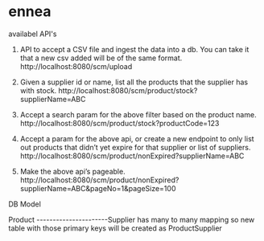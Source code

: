 # ennea

availabel API's



1)	API to accept a CSV file and ingest the data into a db. You can take it that a new csv added will be of the same format.
http://localhost:8080/scm/upload



2)	Given a supplier id or name, list all the products that the supplier has with stock.
http://localhost:8080/scm/product/stock?supplierName=ABC


3)	Accept a search param for the above filter based on the product name.
http://localhost:8080/scm/product/stock?productCode=123


4)	Accept a param for the above api, or create a new endpoint to only list out products that didn’t yet expire for that supplier or list of suppliers.
http://localhost:8080/scm/product/nonExpired?supplierName=ABC




5)	Make the above api’s pageable.
http://localhost:8080/scm/product/nonExpired?supplierName=ABC&pageNo=1&pageSize=100


DB Model

Product ----------------------Supplier has many to many mapping so new table with those primary keys will be created as ProductSupplier 
